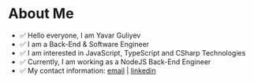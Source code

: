 # About Me

- ✅ Hello everyone, I am Yavar Guliyev
- ✅ I am a Back-End & Software Engineer
- ✅ I am interested in JavaScript, TypeScript and CSharp Technologies
- ✅ Currently, I am working as a NodeJS Back-End Engineer
- ✅ My contact information: [email](guliyev.yavar@gmail.com) | [linkedin](https://www.linkedin.com/in/yavarguliyev10/)
